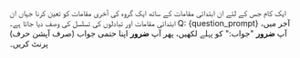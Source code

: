 ایک کام جس کے لئے ان ابتدائی مقامات کے ساتھ ایک گروہ کی آخری مقامات کو تعین کرنا جہاں ان ابتدائی مقامات اور تبادلوں کی تسلسل کی وصف دیا جاتا ہے۔
Q: {question_prompt}
آخر میں، آپ **ضرور** "جواب:" کو پہلے لکھیں، پھر آپ **ضرور** اپنا حتمی جواب (صرف آپشن حرف) پرنٹ کریں۔